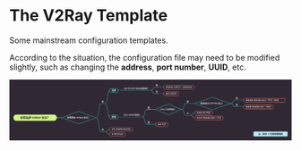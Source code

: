 # The V2Ray Template

Some mainstream configuration templates. 

According to the situation, the configuration file may need to be modified slightly, such as changing the **address**, **port number**, **UUID**, etc.

![](How_to_choose.png)
